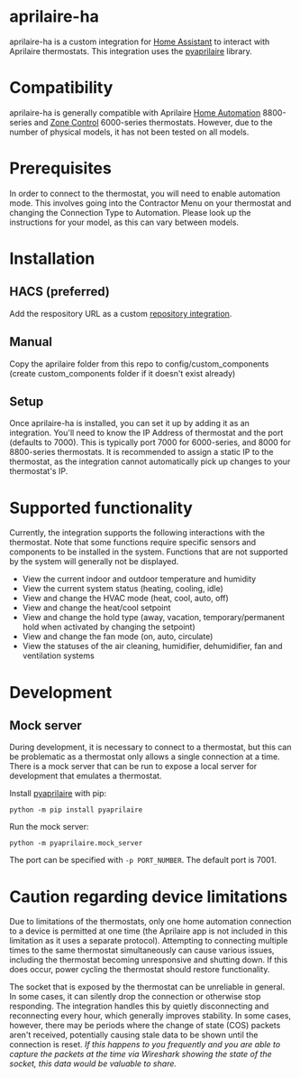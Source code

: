 # aprilaire-ha

aprilaire-ha is a custom integration for [Home Assistant](https://www.home-assistant.io/) to interact with Aprilaire thermostats. This integration uses the [pyaprilaire](https://github.com/chamberlain2007/pyaprilaire) library.

# Compatibility

aprilaire-ha is generally compatible with Aprilaire [Home Automation](https://www.aprilairepartners.com/technical-information-options/home-automation-technical-information) 8800-series and [Zone Control](https://www.aprilairepartners.com/technical-information-options/zoning-technical-information) 6000-series thermostats. However, due to the number of physical models, it has not been tested on all models.

# Prerequisites

In order to connect to the thermostat, you will need to enable automation mode. This involves going into the Contractor Menu on your thermostat and changing the Connection Type to Automation. Please look up the instructions for your model, as this can vary between models.

# Installation

## HACS (preferred)
Add the respository URL as a custom [repository integration](https://hacs.xyz/docs/faq/custom_repositories).

## Manual
Copy the aprilaire folder from this repo to config/custom_components (create custom_components folder if it doesn't exist already)

## Setup
Once aprilaire-ha is installed, you can set it up by adding it as an integration.  You'll need to know the IP Address of thermostat and the port (defaults to 7000). This is typically port 7000 for 6000-series, and 8000 for 8800-series thermostats. It is recommended to assign a static IP to the thermostat, as the integration cannot automatically pick up changes to your thermostat's IP.

# Supported functionality

Currently, the integration supports the following interactions with the thermostat. Note that some functions require specific sensors and components to be installed in the system. Functions that are not supported by the system will generally not be displayed.

- View the current indoor and outdoor temperature and humidity
- View the current system status (heating, cooling, idle)
- View and change the HVAC mode (heat, cool, auto, off)
- View and change the heat/cool setpoint
- View and change the hold type (away, vacation, temporary/permanent hold when activated by changing the setpoint)
- View and change the fan mode (on, auto, circulate)
- View the statuses of the air cleaning, humidifier, dehumidifier, fan and ventilation systems

# Development

## Mock server

During development, it is necessary to connect to a thermostat, but this can be problematic as a thermostat only allows a single connection at a time. There is a mock server that can be run to expose a local server for development that emulates a thermostat.

Install [pyaprilaire](https://pypi.org/project/pyaprilaire/) with pip:

```
python -m pip install pyaprilaire
```

Run the mock server:

```
python -m pyaprilaire.mock_server
```

The port can be specified with `-p PORT_NUMBER`. The default port is 7001.

# Caution regarding device limitations

Due to limitations of the thermostats, only one home automation connection to a device is permitted at one time (the Aprilaire app is not included in this limitation as it uses a separate protocol). Attempting to connecting multiple times to the same thermostat simultaneously can cause various issues, including the thermostat becoming unresponsive and shutting down. If this does occur, power cycling the thermostat should restore functionality.

The socket that is exposed by the thermostat can be unreliable in general. In some cases, it can silently drop the connection or otherwise stop responding. The integration handles this by quietly disconnecting and reconnecting every hour, which generally improves stability. In some cases, however, there may be periods where the change of state (COS) packets aren't received, potentially causing stale data to be shown until the connection is reset. *If this happens to you frequently and you are able to capture the packets at the time via Wireshark showing the state of the socket, this data would be valuable to share.*